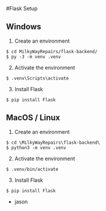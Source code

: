 #Flask Setup

## Windows
1) Create an environment
 ```
$ cd MilkyWayRepairs/flask-backend/
$ py -3 -m venv .venv
 ```
2) Activate the environment
 ```
$ .venv\Scripts\activate
 ```

3) Install Flask
 ```
$ pip install Flask
 ```

## MacOS / Linux

1) Create an environment
 ```
$ cd \MilkyWayRepairs\flask-backend\
$ python3 -m venv .venv
 ```
2) Activate the environment
 ```
$ .venv/bin/activate
 ```

3) Install Flask
 ```
$ pip install Flask
 ```

- jason